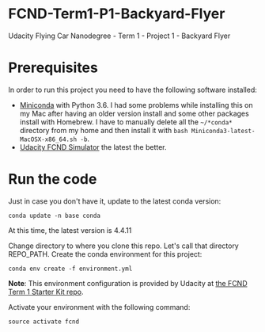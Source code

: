 # FCND-Term1-P1-Backyard-Flyer
Udacity Flying Car Nanodegree - Term 1 - Project 1 - Backyard Flyer


# Prerequisites

In order to run this project you need to have the following software installed:

- [Miniconda](https://conda.io/miniconda.html) with Python 3.6. I had some problems while installing this on my Mac after having an older version install and some other packages install with Homebrew. I have to manually delete all the `~/*conda*` directory from my home and then install it with `bash Miniconda3-latest-MacOSX-x86_64.sh -b`.
- [Udacity FCND Simulator](https://github.com/udacity/FCND-Simulator-Releases/releases) the latest the better.

# Run the code
Just in case you don't have it, update to the latest conda version:
```
conda update -n base conda
```
At this time, the latest version is 4.4.11

Change directory to where you clone this repo. Let's call that directory REPO_PATH. Create the conda environment for this project:
```
conda env create -f environment.yml
```
**Note**: This environment configuration is provided by Udacity at [the FCND Term 1 Starter Kit repo](https://github.com/udacity/FCND-Term1-Starter-Kit).

Activate your environment with the following command:
```
source activate fcnd
```
